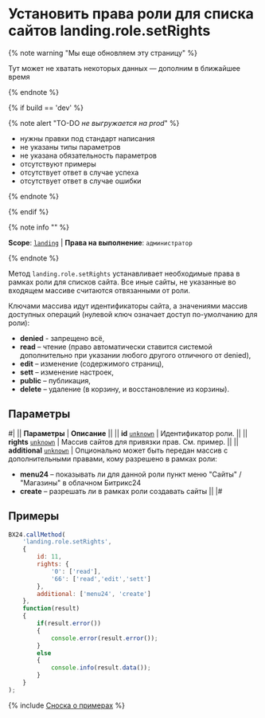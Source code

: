 # Установить права роли для списка сайтов landing.role.setRights

{% note warning "Мы еще обновляем эту страницу" %}

Тут может не хватать некоторых данных — дополним в ближайшее время

{% endnote %}

{% if build == 'dev' %}

{% note alert "TO-DO _не выгружается на prod_" %}

- нужны правки под стандарт написания
- не указаны типы параметров
- не указана обязательность параметров
- отсутствуют примеры
- отсутствует ответ в случае успеха
- отсутствует ответ в случае ошибки

{% endnote %}

{% endif %}

{% note info "" %}

**Scope**: [`landing`](../../../scopes/permissions.md) | **Права на выполнение**: `администратор`

{% endnote %}

Метод `landing.role.setRights` устанавливает необходимые права в рамках роли для списков сайта. Все иные сайты, не указанные во входящем массиве считаются отвязанными от роли.

Ключами массива идут идентификаторы сайта, а значениями массив доступных операций (нулевой ключ означает доступ по-умолчанию для роли):

- **denied** - запрещено всё,
- **read** – чтение (право автоматически ставится системой дополнительно при указании любого другого отличного от denied),
- **edit** – изменение (содержимого страниц),
- **sett** – изменение настроек,
- **public** – публикация,
- **delete** – удаление (в корзину, и восстановление из корзины).

## Параметры

#|
|| **Параметры** | **Описание** ||
|| **id**
[`unknown`](../../../data-types.md) | Идентификатор роли. ||
|| **rights**
[`unknown`](../../../data-types.md) | Массив сайтов для привязки прав. См. пример. ||
|| **additional**
[`unknown`](../../../data-types.md) | Опционально может быть передан массив с дополнительными правами, кому разрешено в рамках роли:
- **menu24** – показывать ли для данной роли пункт меню "Сайты" / "Магазины" в облачном Битрикс24
- **create** – разрешать ли в рамках роли создавать сайты ||
|#

## Примеры

```js
BX24.callMethod(
    'landing.role.setRights',
    {
        id: 11,
        rights: {
            '0': ['read'],
            '66': ['read','edit','sett']
        },
        additional: ['menu24', 'create']
    },
    function(result)
    {
        if(result.error())
        {
            console.error(result.error());
        }
        else
        {
            console.info(result.data());
        }
    }
);
```

{% include [Сноска о примерах](../../../../_includes/examples.md) %}